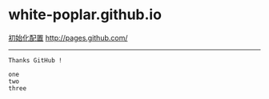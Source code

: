 white-poplar.github.io
======================

[初始化配置](http://pages.github.com/ "http://pages.github.com/") http://pages.github.com/

---
	Thanks GitHub !  
	
	one
	two
	three
